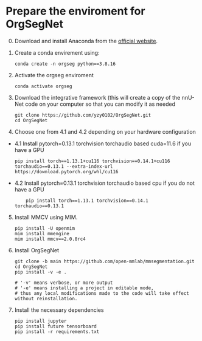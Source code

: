 # Prepare the enviroment for OrgSegNet
0. Download and install Anaconda from the  [official website](https://www.anaconda.com/download/).

1. Create a conda envirement using:
    ```
    conda create -n orgseg python==3.8.16
    ```

2. Activate the orgseg enviroment
    ```
    conda activate orgseg
    ```

3. Download the integrative framework (this will create a copy of the nnU-Net code on your computer so that you can modify it as needed
    ```
    git clone https://github.com/yzy0102/OrgSegNet.git
    cd OrgSegNet
    ```

4. Choose one from 4.1 and 4.2 depending on your hardware configuration

-    4.1 Install pytorch=0.13.1 torchvision torchaudio based cuda=11.6 if   you have a GPU
        ```
        pip install torch==1.13.1+cu116 torchvision==0.14.1+cu116 torchaudio==0.13.1 --extra-index-url https://download.pytorch.org/whl/cu116
        ```
-   4.2 Install pytorch=0.13.1 torchvision torchaudio based cpu if you do not have a GPU
    ```
        pip install torch==1.13.1 torchvision==0.14.1 torchaudio==0.13.1
    ```


5. Install MMCV using MIM.
    ```
    pip install -U openmim
    mim install mmengine
    mim install mmcv==2.0.0rc4
    ```

6. Install OrgSegNet
    ```
    git clone -b main https://github.com/open-mmlab/mmsegmentation.git
    cd OrgSegNet
    pip install -v -e .

    # '-v' means verbose, or more output
    # '-e' means installing a project in editable mode,
    # thus any local modifications made to the code will take effect without reinstallation.
    ```

7. Install the necessary dependencies
    ```
    pip install jupyter
    pip install future tensorboard
    pip install -r requirements.txt
    ```